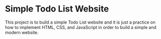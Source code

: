 # Simple Todo List Website

This project is to build a simple Todo List website and it is just a practice on how to implement HTML, CSS, and JavaScript in order to build a simple and modern website.
